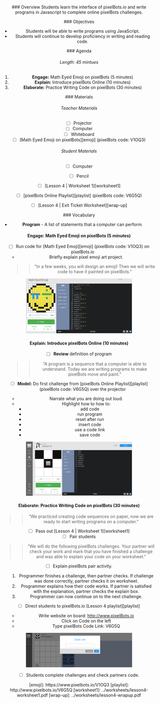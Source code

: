<header title='pixelBots Online' subtitle='Lesson 4' bgColor='#FFA5AB'/>

<notable>

<iconp src='/icons/activity.png'>### Overview</iconp>
Students learn the interface of pixelBots.io and write programs in Javascript to complete online pixelBots challenges.

<iconp src='/icons/objectives.png'>### Objectives</iconp>
- Students will be able to write programs using JavaScript.
- Students will continue to develop proficiency in writing and reading code.

<iconp src='/icons/agenda.png'>### Agenda</iconp>
###### Length: 45 mintues

1. **Engage:** Math Eyed Emoji on pixelBots (5 minutes)
1. **Explain:** Introduce pixelBots Online (10 minutes)
1. **Elaborate:** Practice Writing Code on pixelBots (30 minutes)



<note>

<iconp src='/icons/materials.png'>### Materials</iconp>
###### Teacher Materials
- [ ] Projector
- [ ] Computer
- [ ] Whiteboard
- [ ] [Math Eyed Emoji on pixelBots][emoji] (pixelBots code: V1OQ3)

###### Student Materials
- [ ] Computer
- [ ] Pencil
- [ ] [Lesson 4 | Worksheet 1][worksheet1]
- [ ] [pixelBots Online Playlist][playlist] (pixelBots code: V6G5Q)
- [ ] [Lesson 4 | Exit Ticket Worksheet][wrap-up]


<iconp src='/icons/vocab.png'>### Vocabulary</iconp>
- **Program** - A list of statements that a computer can perform.
</note>

<pagebreak/>

#### Engage: Math Eyed Emoji on pixelBots (5 minutes)
- [ ] Run code for [Math Eyed Emoji][emoji] (pixelBots code: V1OQ3) on pixelBots.io
  - Briefly explain pixel emoji art project.
  >> "In a few weeks, you will design an emoji! Then we will write code to have it painted on pixelBots."

<note><img src="./images/engageL4.png" width="350"> </img></note>

#### Explain: Introduce pixelBots Online (10 minutes)

- [ ] **Review** definition of program
  >> “A program is a sequence that a computer is able to understand. Today we are writing programs to make pixelBots move and paint.”

- [ ] **Model:** Do first challenge from [pixelBots Online Playlist][playlist] (pixelBots code: V6G5Q) over the projector
  - Narrate what you are doing out loud.
  - Highlight how to how to:
    - add code
    - run program
    - reset after run
    - insert code
    - use a code link
    - save code
<note>
<img src="./images/explainL4.png" width="350"> </img>
</note>
<pagebreak/>

#### Elaborate: Practice Writing Code on pixelBots (30 minutes)
>>“We practiced creating code sequences on paper, now we are ready to start writing programs on a computer.”

- [ ] Pass out [Lesson 4 | Worksheet 1][worksheet1]
- [ ] Pair students

>>“We will do the following pixelBots challenges. Your partner will check your work and mark that you have finished a challenge and was able to explain your code on your worksheet.”

- [ ] Explain pixelBots pair activity.
  1. Programmer finishes a challenge, then partner checks. If challenge was done correctly, partner checks it on worksheet.
  1. Programmer explains how their code works. If partner is satisfied with the explanation, partner checks the explain box.
  1. Programmer can now continue on to the next challenge.

- [ ] Direct students to pixelBots.io [Lesson 4 playlist][playlist]
    - Write website on board: http://www.pixelBots.io
    - Click on Code on the left
    - Type pixelBots Code Link: V6G5Q

<note>
<img src="./images/elaborateL4.png" width="350"> </img>
</note>

- [ ] Students complete challenges and check partners code.



</notable>
[emoji]: https://www.pixelbots.io/V1OQ3
[playlist]: http://www.pixelbots.io/V6G5Q
[worksheet1]: ../worksheets/lesson4-worksheet1.pdf
[wrap-up]: ../worksheets/lesson4-wrapup.pdf
